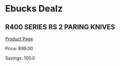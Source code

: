 
# Ebucks Dealz
## R400 SERIES RS 2 PARING KNIVES
[Product Page](https://www.ebucks.com/web/shop/productSelected.do?prodId=996871552&catId=704983235)

Price: R99.00

Savings: 100.0


	